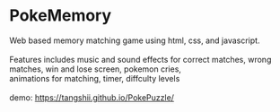 # PokeMemory
Web based memory matching game using html, css, and javascript. <br/><br/>
Features includes music and sound effects for correct matches, wrong matches, win and lose screen, pokemon cries, <br/>
animations for matching, timer, diffculty levels
<br/><br/>
demo: https://tangshii.github.io/PokePuzzle/
